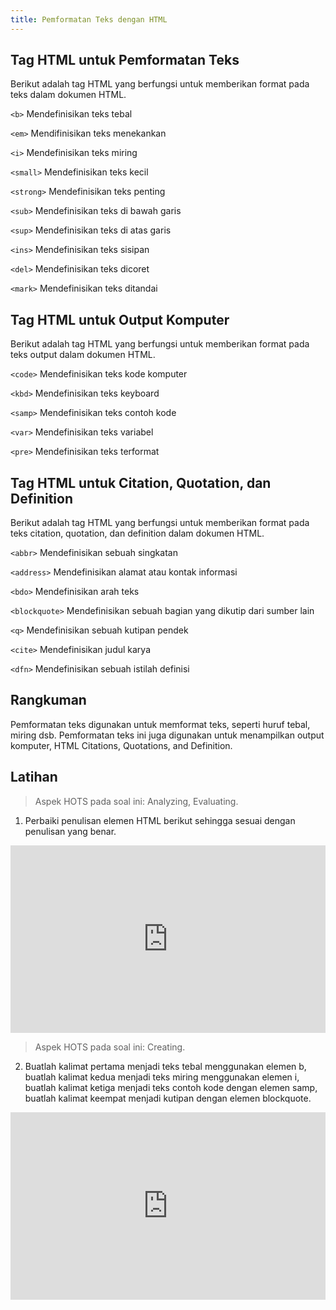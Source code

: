 ```yaml
---
title: Pemformatan Teks dengan HTML
---
```


## Tag HTML untuk Pemformatan Teks

Berikut adalah tag HTML yang berfungsi untuk memberikan format pada teks dalam dokumen HTML.

`<b>` Mendefinisikan teks tebal

`<em>` Mendifinisikan teks menekankan

`<i>` Mendefinisikan teks miring

`<small>` Mendefinisikan teks kecil

`<strong>` Mendefinisikan teks penting

`<sub>` Mendefinisikan teks di bawah garis

`<sup>` Mendefinisikan teks di atas garis

`<ins>` Mendefinisikan teks sisipan

`<del>` Mendefinisikan teks dicoret

`<mark>` Mendefinisikan teks ditandai

## Tag HTML untuk Output Komputer

Berikut adalah tag HTML yang berfungsi untuk memberikan format pada teks output dalam dokumen HTML.

`<code>` Mendefinisikan teks kode komputer

`<kbd>` Mendefinisikan teks keyboard

`<samp>` Mendefinisikan teks contoh kode

`<var>` Mendefinisikan teks variabel

`<pre>` Mendefinisikan teks terformat

## Tag HTML untuk Citation, Quotation, dan Definition

Berikut adalah tag HTML yang berfungsi untuk memberikan format pada teks citation, quotation, dan definition dalam dokumen HTML.

`<abbr>` Mendefinisikan sebuah singkatan

`<address>` Mendefinisikan alamat atau kontak informasi

`<bdo>` Mendefinisikan arah teks

`<blockquote>` Mendefinisikan sebuah bagian yang dikutip dari sumber lain

`<q>` Mendefinisikan sebuah kutipan pendek

`<cite>` Mendefinisikan judul karya

`<dfn>` Mendefinisikan sebuah istilah definisi

## Rangkuman

Pemformatan teks digunakan untuk memformat teks, seperti huruf tebal, miring dsb. Pemformatan teks ini juga digunakan untuk menampilkan output komputer, HTML Citations, Quotations, and Definition.

## Latihan

> Aspek HOTS pada soal ini: Analyzing, Evaluating.

1. Perbaiki penulisan elemen HTML berikut sehingga sesuai dengan penulisan yang benar.

<iframe height="300" width="100%" scrolling="no" title="Latihan 3.1" src="https://codepen.io/risesia/embed/QWxgwww?default-tab=html%2Cresult&editable=true" frameborder="no" loading="lazy" allowtransparency="true" allowfullscreen="true">
  See the Pen <a href="https://codepen.io/risesia/pen/QWxgwww">
  Latihan 3.1</a> by Rizky (<a href="https://codepen.io/risesia">@risesia</a>)
  on <a href="https://codepen.io">CodePen</a>.
</iframe>

> Aspek HOTS pada soal ini: Creating.

2. Buatlah kalimat pertama menjadi teks tebal menggunakan elemen b, buatlah kalimat kedua menjadi teks miring menggunakan elemen i, buatlah kalimat ketiga menjadi teks contoh kode dengan elemen samp, buatlah kalimat keempat menjadi kutipan dengan elemen blockquote.

<iframe height="300" width="100%" scrolling="no" title="Latihan 3.2" src="https://codepen.io/risesia/embed/gOKRbgJ?default-tab=html%2Cresult&editable=true" frameborder="no" loading="lazy" allowtransparency="true" allowfullscreen="true">
  See the Pen <a href="https://codepen.io/risesia/pen/gOKRbgJ">
  Latihan 3.2</a> by Rizky (<a href="https://codepen.io/risesia">@risesia</a>)
  on <a href="https://codepen.io">CodePen</a>.
</iframe>